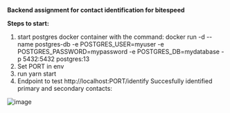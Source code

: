**Backend assignment for contact identification for bitespeed**

**Steps to start:**
1. start postgres docker container with the command: docker run -d --name postgres-db -e POSTGRES_USER=myuser -e POSTGRES_PASSWORD=mypassword -e POSTGRES_DB=mydatabase -p 5432:5432 postgres:13
2.  Set PORT in env
3.  run yarn start
4.  Endpoint to test http://localhost:PORT/identify
Succesfully identified primary and secondary contacts:

![image](https://github.com/arkhamHack/bitespeed-backend/assets/72064090/6908e2e2-4083-4094-a315-bb5af2fa7d10)
